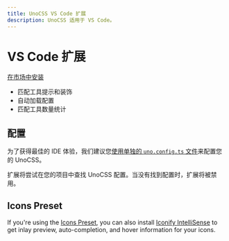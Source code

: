 ```yaml
---
title: UnoCSS VS Code 扩展
description: UnoCSS 适用于 VS Code。
---
```


# VS Code 扩展

[在市场中安装](https://marketplace.visualstudio.com/items?itemName=antfu.unocss)

- 匹配工具提示和装饰
- 自动加载配置
- 匹配工具数量统计

## 配置

为了获得最佳的 IDE 体验，我们建议您[使用单独的 `uno.config.ts` 文件](/guide/config-file)来配置您的 UnoCSS。

扩展将尝试在您的项目中查找 UnoCSS 配置。当没有找到配置时，扩展将被禁用。

## Icons Preset

If you're using the [Icons Preset](/presets/icons), you can also install [Iconify IntelliSense](https://marketplace.visualstudio.com/items?itemName=antfu.iconify) to get inlay preview, auto-completion, and hover information for your icons.

